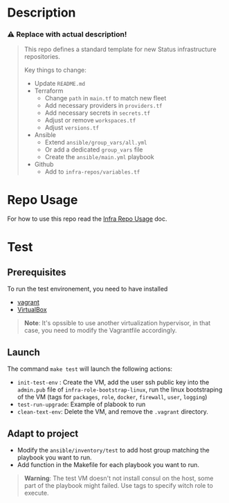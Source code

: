 # Description

### :warning: Replace with actual description!

>This repo defines a standard template for new Status infrastructure repositories.
>
>Key things to change:
>
>- Update `README.md`
>- Terraform
>    - Change `path` in `main.tf` to match new fleet
>    - Add necessary providers in `providers.tf`
>    - Add necessary secrets in `secrets.tf`
>    - Adjust or remove `workspaces.tf`
>    - Adjust `versions.tf`
>- Ansible
>    - Extend `ansible/group_vars/all.yml`
>    - Or add a dedicated `group_vars` file
>    - Create the `ansible/main.yml` playbook
>- Github
>    - Add to `infra-repos/variables.tf`

# Repo Usage

For how to use this repo read the [Infra Repo Usage](https://github.com/status-im/infra-docs/blob/master/docs/general/infra_repo_usage.md) doc.

# Test 

## Prerequisites

To run the test environement, you need to have installed 

* [vagrant](https://www.vagrantup.com/)
* [VirtualBox](https://www.virtualbox.org/)

> **Note**: It's opssible to use another virtualization hypervisor, in that case, you need to modify the Vagrantfile accordingly.

## Launch

The command ``make test`` will launch the following actions:

* `init-test-env` : Create the VM, add the user ssh public key into the `admin.pub` file of `infra-role-bootstrap-linux`, run the linux bootstraping of the VM (tags for `packages`, `role`, `docker`, `firewall`, `user`, `logging`)
* `test-run-upgrade`: Example of plabook to run
* `clean-text-env`: Delete the VM, and remove the `.vagrant` directory.

## Adapt to project

* Modify the `ansible/inventory/test` to add host group matching the playbook you want to run.
* Add function in the Makefile for each playbook you want to run.

> **Warning**: The test VM doesn't not install consul on the host, some part of the playbook might failed. Use tags to specify witch role to execute.
